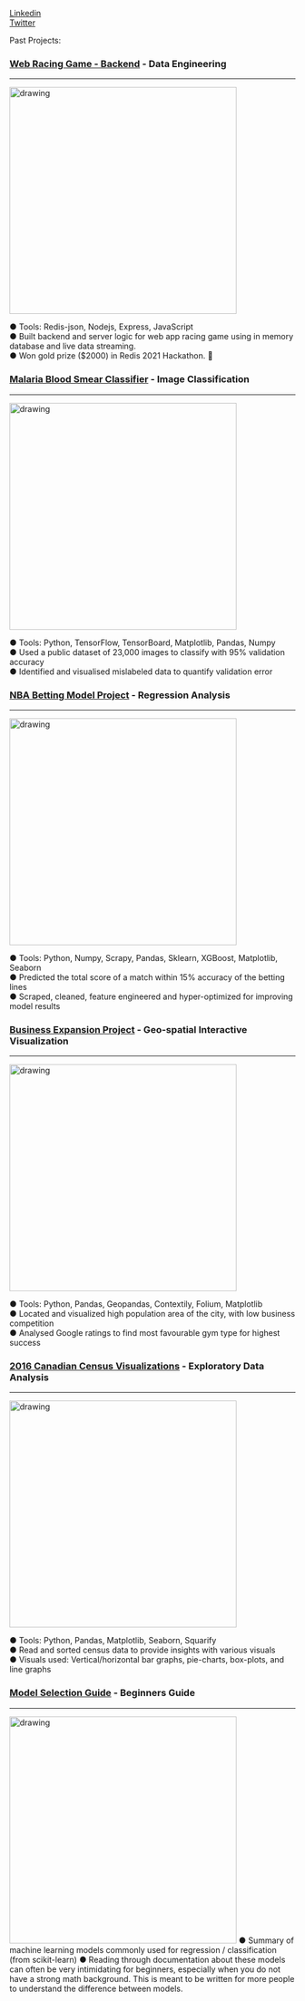 [Linkedin](https://www.linkedin.com/in/graham-pinsent/)  
[Twitter](https://twitter.com/GrahamPinsent)

Past Projects:  

### [Web Racing Game - Backend](https://github.com/PerryGraham/Redis-Racing) - Data Engineering

-------------------
<img src="https://user-images.githubusercontent.com/68482531/124526400-87153600-ddb7-11eb-844a-91b68e7acd08.png" alt="drawing" width="400"/>

● Tools: Redis-json, Nodejs, Express, JavaScript   
● Built backend and server logic for web app racing game using in memory database and live data streaming.   
● Won gold prize ($2000) in Redis 2021 Hackathon. 🥇


### [Malaria Blood Smear Classifier](https://www.kaggle.com/perry613/malaria-blood-smear-classifier-tensorflow) - Image Classification 

-------------------
<img src="https://i.imgur.com/I0G2Y9j.png" alt="drawing" width="400"/>

● Tools: Python, TensorFlow, TensorBoard, Matplotlib, Pandas, Numpy  
● Used a public dataset of 23,000 images to classify with 95% validation accuracy  
● Identified and visualised mislabeled data to quantify validation error
  


### [NBA Betting Model Project](https://www.kaggle.com/perry613/nba-sports-betting-model) - Regression Analysis

--------------------

<img src="https://i.ibb.co/tm7VMFf/image.png" alt="drawing" width="400"/>   

● Tools: Python, Numpy, Scrapy, Pandas, Sklearn, XGBoost, Matplotlib, Seaborn  
● Predicted the total score of a match within 15% accuracy of the betting lines  
● Scraped, cleaned, feature engineered and hyper-optimized for improving model results  


### [Business Expansion Project](https://www.kaggle.com/perry613/geo-spatial-analysis-of-gym-location-in-ottawa) - Geo-spatial Interactive Visualization   

-------------

<img src="https://i.imgur.com/iRakwiw.png" alt="drawing" width="400"/>  

● Tools: Python, Pandas, Geopandas, Contextily, Folium, Matplotlib   
● Located and visualized high population area of the city, with low business competition   
● Analysed Google ratings to find most favourable gym type for highest success  



### [2016 Canadian Census Visualizations](https://www.kaggle.com/perry613/life-in-canada-eda) - Exploratory Data Analysis 

------------------

<img src="https://i.imgur.com/1ppGdwe.png" alt="drawing" width="400"/>  
    
● Tools: Python, Pandas, Matplotlib, Seaborn, Squarify    
● Read and sorted census data to provide insights with various visuals    
● Visuals used: Vertical/horizontal bar graphs, pie-charts, box-plots, and line graphs    



### [Model Selection Guide](https://perrygraham.github.io/Model-Selection-/#Suppot-Vector-Classification) - Beginners Guide

-------------------

<img src="https://scikit-learn.org/stable/_images/sphx_glr_plot_tree_regression_001.png" alt="drawing" width="400"/>     
● Summary of machine learning models commonly used for regression / classification (from scikit-learn)  
● Reading through documentation about these models can often be very intimidating for beginners, especially when you do not have a strong math background. This is meant to be written for more people to understand the difference between models. 
